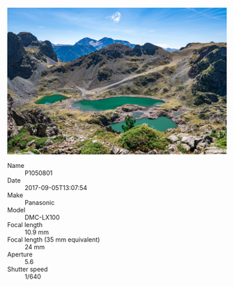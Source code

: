[![P1050801](/photos/hd/P1050801.jpg)](/photos/full/P1050801.jpg?raw=true)

<dl>
  <dt>Name</dt>
  <dd>P1050801</dd>
  <dt>Date</dt>
  <dd>2017-09-05T13:07:54</dd>
  <dt>Make</dt>
  <dd>Panasonic</dd>
  <dt>Model</dt>
  <dd>DMC-LX100</dd>
  <dt>Focal length</dt>
  <dd>10.9 mm</dd>
  <dt>Focal length (35 mm equivalent)</dt>
  <dd>24 mm</dd>
  <dt>Aperture</dt>
  <dd>5.6</dd>
  <dt>Shutter speed</dt>
  <dd>1/640</dd>
</dl>
